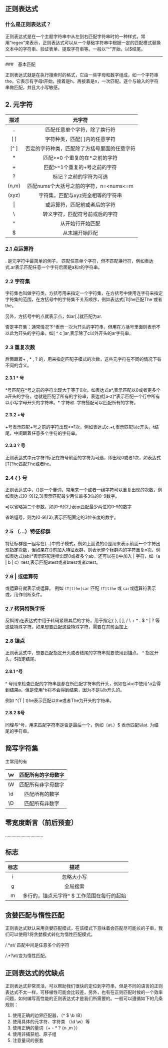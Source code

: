 ## 正则表达式

### 什么是正则表达式？

正则表达式是在一个主题字符串中从左到右匹配字符串时的一种样式，常用“regex”来表示，正则表达式可以从一个基础字符串中根据一定的匹配模式替换文本中的字符串、验证表单、提取字符串等。一般以“^”开始，以$结尾。

---

###　基本匹配

正则表达式就是在执行搜索时的格式，它由一些字母和数字组成，如一个字符串the，它表示有字母t开始，接着是h，再接着是n，一次匹配。逐个与输入的字符串做匹配，并且大小写敏感。

## 2. 元字符 

| 描述  |                    元字符                    |
| :---: | :------------------------------------------: |
|   .   |         匹配任意单个字符，除了换行符         |
|  [ ]  |        字符种类，匹配[ ]内的任意字符         |
| [^ ]  | 否定的字符种类，匹配除了方括号里面的任意字符 |
|   *   |        匹配>=0 个重复的在*之前的字符         |
|   +   |         匹配>=1个重复的+号之前的字符         |
|   ?   |            标记？之前的字符为可选            |
| {n,m} |    匹配nums个大括号之前的字符，n=<nums<=m    |
| (xyz) |      字符集，匹配与xyz完全相等的字符串       |
|  \|   |         或运算符，匹配前或者后的字符         |
|   \   |        转义字符，匹配符号前或后的字符        |
|   ^   |               从开始行开始匹配               |
|   $   |                从末端开始匹配                |

### 2.1 点运算符

. 是元字符中最简单的例子， 匹配任意单个字符，但不匹配换行符，例如表达式.ar表示匹配任意一个字符后面是a和r的字符串。

### 2.2 字符集

字符集也叫做字符类，方括号用来指定一个字符集，在方括号中使用连字符来指定字符集的范围，在方括号中的字符集不关系顺序，例如表达式[Tt]he匹配The 或者 the。

另外，方括号中的点就表示点，如ar[.]就匹配为ar.

否定字符集：通常情况下^表示一次为开头的字符串，但用在方括号里面则表示不以此为开头的字符串，如[ ^ c ]ar,表示除了c以外开头的ar字符串。

### 2.3 重复次数

后面跟着+ , * , ? 的，用来指定匹配子模式的次数，这些元字符在不同的情况下有不同的含义。

#### 2.3.1 * 号

\*号匹配在\*号之前的字符出现大于等于0次，如表达式a\*,表示匹配以0或者更多个a开头的字符，也就是匹配了所有的字符串，表达式[a-z]*表示匹配一个行中所有以小写字母开头的字符串。\* 字符和. 字符搭配可以匹配所有的字符。

#### 2.3.2 +号

+号表示匹配+号之前的字符出现>=1次，例如表达式c.+t,表示匹配以c开头，t结尾，中间跟着任意多个字符的字符串。

#### 2.3.3 ? 号

正则表达式中元字符?标记在符号前面的字符为可选，即出现0或者1次，如表达式[T]?he匹配The或者he。

### 2.4 { } 号

正则表达式中，{}是一个量词，常用来一个或者一组字符可以重复出现的次数，例如表达式[0-9]{2,3}表示匹配最少两位最多3位的0-9数字。

可以省略第二个参数，如[0-9]{2,}表示匹配最少两位的0-9的数字

省略逗号，则为[0-9]{3},表示匹配固定的3位长度的数字。

### 2.5 （...）特征标群

特征标群是一组写在(...)中的子模式，例如上面说的{}是用来表示前面一个字符出现指定次数，但如果在{}前加入特征表群，则表示整个标群内的字符重复n次，例如表达式(ab)*表示匹配连续出现0或者多个ab。还可以在()中加入 | 字符，如（a | b | c）test,表示匹配atest或者btest或者ctest。

### 2.6 | 或运算符

或运算符就表示或运算。 例如 `(T|t)he|car` 匹配 `(T|t)he` 或 `car`或运算符表示或，用作判断条件。

### 2.7 转码特殊字符

反斜线\在表达式中用于转码紧跟其后的字符，用于指定{ }, [ ], / \ + * . $ ^ | ? 等这些特殊字符。如果想要匹配这些特殊字符，需要在其前面加上\.

### 2.8 锚点

正则表达式中，想要匹配指定开头或者结尾的字符串就要使用到锚点。 ^ 指定开头，$指定结尾。

#### 2.8.1 ^号

^ 号用来检查匹配的字符串是都在所匹配字符串的开头，例如在abc中使用^a会得到结果a，但是使用^b将不会得到结果，因为不是以b开头的。

例如 ^(T | t)he表示匹配以the或者The为开头的字符串。

#### 2.8.2 $号

同理与^号，用来匹配字符串是否是最后一个，例如（at\.）$ 表示匹配以at. 为结尾的字符串。

## 简写字符集

主常用的有

| \\w  | 匹配所有的字母数字 |
| :--: | :----------------: |
|  \W  | 匹配所有非字母数字 |
|  \d  |   匹配所有的数字   |
|  \D  |   匹配所有非数字   |

## 零宽度断言（前后预查）

…………………………

## 标志

| 标志 |                    描述                    |
| :--: | :----------------------------------------: |
|  i   |                 忽略大小写                 |
|  g   |                  全局搜索                  |
|  m   | 多行的，锚点元字符^ $ 工作范围在每行的起始 |

## 贪婪匹配与惰性匹配

正则表达式默认采用贪婪匹配模式，在该模式下意味着会匹配尽可能长的子串，我们可以使用?将贪婪模式转化为惰性匹配模式。

/.*at/ 匹配中间是任意多个的字符

/.*?at/变为惰性匹配。



## 正则表达式的优缺点

正则表达式非常灵活，可以帮助我们很快的定位到字符串，但是不同的语言的正则表达式不太一样，可移植性可能会比较差，另外，也有在正则匹配时候的一个效率问题，如何编写高性能的正则表达式才是我们所需要的。一般可以遵循如下的几条规则：

1. 使用正确的边界匹配器，（^ $  \b  \B）
2. 使用具体的元字符、字符类 （\d   \w）等
3. 使用正确的量词（+ - * ? {n ,m }）
4. 使用非捕获组、原子组
5. 注意量词的嵌套

